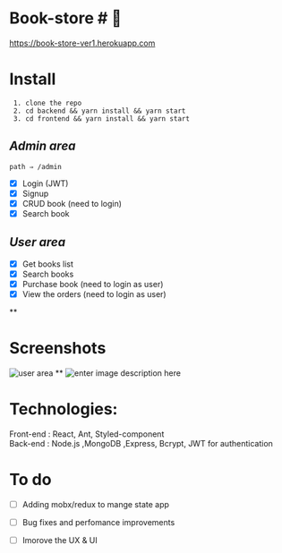 
# Book-store # 🚀
  
https://book-store-ver1.herokuapp.com
# **Install**  

     1. clone the repo  
     2. cd backend && yarn install && yarn start  
     3. cd frontend && yarn install && yarn start

  

## *Admin area*
    path ⇒ /admin
 - [x] Login (JWT)
 - [x] Signup
 - [x] CRUD book (need to login)
 - [x] Search book

## *User area*

 - [x] Get books list
 - [x]   Search books  
 - [x] Purchase book (need to login as user)  
 - [x] View the orders (need to login as user)

**

# Screenshots

![user area](https://up.screenrec.com/images/f_u2BWcMh6RL5vQaesEXpoCt0OldKkmYxV.png)
**
  ![enter image description here](https://up.screenrec.com/images/f_Nv5Z1snguoyCJ7ajIkHDhem2O8KzwFW4.png)

# Technologies:

Front-end : React, Ant, Styled-component   
Back-end : Node.js ,MongoDB ,Express, Bcrypt, JWT for authentication


# To do
 - [ ] Adding mobx/redux to mange state app 
 - [ ] Bug fixes and perfomance improvements
 - [ ] Imorove the UX  & UI


